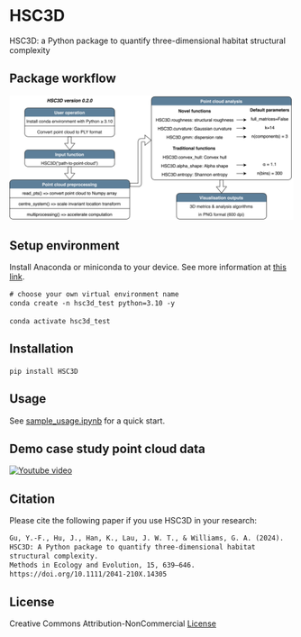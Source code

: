 # HSC3D

HSC3D: a Python package to quantify three-dimensional habitat structural complexity

## Package workflow

![Package workflow](hsc3d-flowchart.png)

## Setup environment

Install Anaconda or miniconda to your device. See more information at [this link](https://docs.conda.io/projects/conda/en/latest/user-guide/install/download.html).

```
# choose your own virtual environment name
conda create -n hsc3d_test python=3.10 -y

conda activate hsc3d_test
```

## Installation

``pip install HSC3D``

## Usage

See [sample_usage.ipynb](sample_usage.ipynb) for a quick start.

## Demo case study point cloud data

[![Youtube video](http://img.youtube.com/vi/ZSOoDtyBH94/0.jpg)](http://www.youtube.com/watch?v=ZSOoDtyBH94)

## Citation

Please cite the following paper if you use HSC3D in your research:

```
Gu, Y.-F., Hu, J., Han, K., Lau, J. W. T., & Williams, G. A. (2024).
HSC3D: A Python package to quantify three-dimensional habitat structural complexity.
Methods in Ecology and Evolution, 15, 639–646.
https://doi.org/10.1111/2041-210X.14305
```

## License

Creative Commons Attribution-NonCommercial [License](https://creativecommons.org/licenses/by-nc/4.0/)
